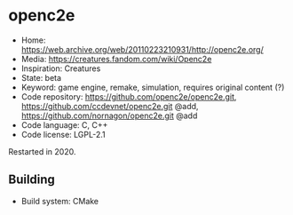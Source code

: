 # openc2e

- Home: https://web.archive.org/web/20110223210931/http://openc2e.org/
- Media: https://creatures.fandom.com/wiki/Openc2e
- Inspiration: Creatures
- State: beta
- Keyword: game engine, remake, simulation, requires original content (?)
- Code repository: https://github.com/openc2e/openc2e.git, https://github.com/ccdevnet/openc2e.git @add, https://github.com/nornagon/openc2e.git @add
- Code language: C, C++
- Code license: LGPL-2.1

Restarted in 2020.

## Building

- Build system: CMake
